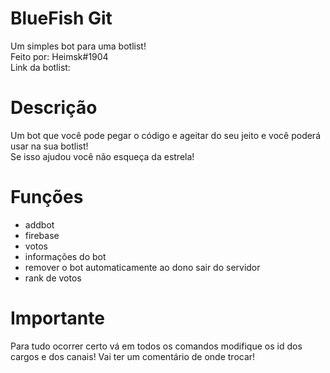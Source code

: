 # BlueFish Git

Um simples bot para uma botlist!<br>
Feito por: Heimsk#1904<br>
Link da botlist: 

# Descrição

Um bot que você pode pegar o código e ageitar do seu jeito e você poderá usar na sua botlist!<br>
Se isso ajudou você não esqueça da estrela!

# Funções
- addbot
- firebase
- votos
- informações do bot
- remover o bot automaticamente ao dono sair do servidor
- rank de votos

# Importante 

Para tudo ocorrer certo vá em todos os comandos modifique os id dos cargos e dos canais! Vai ter um comentário de onde trocar!
